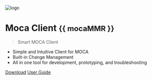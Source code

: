 ![logo](https://www.smart-is.com/wp-content/uploads/2019/09/moca-app-logo.png)

# Moca Client <small id="apptest">{{ mocaMMR }}</small>

> Smart MOCA Client

- Simple and Intuitive Client for MOCA
- Built-in Change Management
- All in one tool for development, prototyping, and troubleshooting

[Download](https://www.smart-is.com/what-we-do/smart-product/smart-is-moca-client/)
[User Guide](./readme.md)

